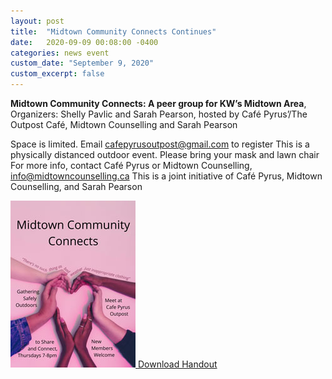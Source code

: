 ```yaml
---
layout: post
title:  "Midtown Community Connects Continues"
date:   2020-09-09 00:08:00 -0400
categories: news event
custom_date: "September 9, 2020"
custom_excerpt: false
---
```


**Midtown Community Connects: A peer group for KW’s Midtown Area**, Organizers: Shelly Pavlic and Sarah Pearson, hosted by Café Pyrus’/The Outpost Café, Midtown Counselling and Sarah Pearson  

Space is limited. Email cafepyrusoutpost@gmail.com to register
This is a physically distanced outdoor event. Please bring your mask and lawn chair
For more info, contact Café Pyrus or Midtown Counselling, info@midtowncounselling.ca
This is a joint initiative of Café Pyrus, Midtown Counselling, and Sarah Pearson

<a href="https://drive.google.com/file/d/1OR3-ZFwQeSZ44ZnP2m5hK1M9FwnU2buq/view?usp=sharing" class="download-thumbnail">
<img src="/assets/images/thumbnails/202010connects.jpg">
<span>Download Handout</span>
</a>